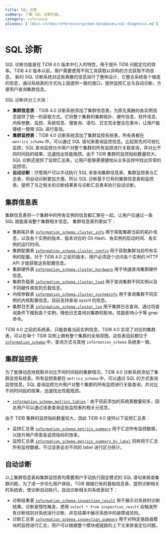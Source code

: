 ```yaml
---
title: SQL 诊断
summary: 了解 SQL 诊断功能。
category: reference
aliases: ['/docs-cn/dev/reference/system-databases/sql-diagnosis.md']
---
```


# SQL 诊断

SQL 诊断功能是在 TiDB 4.0 版本中引入的特性，用于提升 TiDB 问题定位的效率。TiDB 4.0 版本以前，用户需要使用不同工具获取以异构的方式获取不同信息。
新的 SQL 诊断系统对这些离散的信息进行了整体设计，它整合系统各个维度的信息，通过系统表的方式向上层提供一致的接口，提供监控汇总与自动诊断，方便用户查询集群信息。

SQL 诊断共分三大块：

* **集群信息表**：TiDB 4.0 诊断系统添加了集群信息表，为原先离散的各实例信息提供了统一的获取方式。它将整个集群的集群拓扑、硬件信息、软件信息、内核参数、监控、系统信息、慢查询、语句、日志完全整合在表中，让用户能够统一使用 SQL 进行查询。
* **集群监控表**：TiDB 4.0 诊断系统添加了集群监控系统表，所有表都在 `metrics_schema` 中，可以通过 SQL 语句来查询监控信息。比起原先的可视化监控，SQL 查询监控允许用户对整个集群的所有监控进行关联查询，并对比不同时间段的结果，迅速找出性能瓶颈。由于 TiDB 集群的监控指标数量较大，SQL 诊断还提供了监控汇总表，让用户能够更便捷地从众多监控中找出异常的监控项。
* **自动诊断**：尽管用户可以手动执行 SQL 来查询集群信息表、集群监控表与汇总表，但自动诊断更加方便。所以 SQL 诊断基于已有的集群信息表和监控表，提供了与之相关的诊断结果表与诊断汇总表来执行自动诊断。

## 集群信息表

集群信息表将一个集群中的所有实例的信息都汇聚在一起，让用户仅通过一条 SQL 就能查询整个集群相关信息。
集群信息表列表如下：

* 集群拓扑表 [`information_schema.cluster_info`](/system-tables/system-table-cluster-info.md) 用于获取集群当前的拓扑信息，以及各个实例的版本、版本对应的 Git Hash、各实例的启动时间、各实例的运行时间。
* 集群配置表 [`information_schema.cluster_config`](/system-tables/system-table-cluster-config.md) 用于获取集群当前所有实例的配置。对于 TiDB 4.0 之前的版本，用户必须逐个访问各个实例的 HTTP API 才能获取这些配置信息。
* 集群硬件表 [`information_schema.cluster_hardware`](/system-tables/system-table-cluster-hardware.md) 用于快速查询集群硬件信息。
* 集群负载表 [`information_schema.cluster_load`](/system-tables/system-table-cluster-load.md) 用于查询集群不同实例以及不同硬件类型的负载信息。
* 内核参数表 [`information_schema.cluster_systeminfo`](/system-tables/system-table-cluster-systeminfo.md) 用于查询集群不同实例的内核配置信息。目前支持查询 sysctl 的信息。
* 集群日志表 [`information_schema.cluster_log`](/system-tables/system-table-cluster-log.md) 用于集群日志查询，通过将查询条件下推到各个实例，降低日志查询对集群的影响，性能影响小于等 grep 命令。

TiDB 4.0 之前的系统表，只能查看当前实例信息，TiDB 4.0 实现了对应的集群表，可以在单个 TiDB 实例上拥有整个集群的全局视图。这些表目前都位于 [`information_schema`](/system-tables/system-table-information-schema.md) 中，查询方式与其他 `information_schema` 系统表一致。

## 集群监控表

为了能够动态地观察并对比不同时间段的集群情况，TiDB 4.0 诊断系统添加了集群监控系统表。所有监控表都在 `metrics_schema` 中，可以通过 SQL 的方式查询监控信息。SQL 查询监控允许用户对整个集群的所有监控进行关联查询，并对比不同时间段的结果，迅速找出性能瓶颈。

* [`information_schema.metrics_tables`](/system-tables/system-table-metrics-tables.md)：由于目前添加的系统表数量较多，因此用户可以通过该表查询这些监控表的相关元信息。

由于 TiDB 集群的监控指标数量较大，因此 TiDB 4.0 提供以下监控汇总表：

* 监控汇总表 [`information_schema.metrics_summary`](/system-tables/system-table-metrics-summary.md) 用于汇总所有监控数据，以提升用户排查各监控指标的效率。
* 监控汇总表 [`information_schema.metrics_summary_by_label`](/system-tables/system-table-metrics-summary.md) 同样用于汇总所有监控数据，不过该表会对不同的 label 进行区分统计。

## 自动诊断

以上集群信息表和集群监控表均需要用户手动执行固定模式的 SQL 语句来排查集群问题。为了进一步优化用户体验，TiDB 根据已有的基础信息表，提供诊断相关的系统表，使诊断自动执行。自动诊断相关的系统表如下：

* 诊断结果表 [`information_schema.inspection_result`](/system-tables/system-table-inspection-result.md) 用于展示对系统的诊断结果。诊断是惰性触发，使用 `select * from inspection_result` 会触发所有诊断规则对系统进行诊断，并在结果中展示系统中的故障或风险。
* 诊断汇总表 [`information_schema.inspection_summary`](/system-tables/system-table-inspection-summary.md) 用于对特定链路或模块的监控进行汇总，用户可以根据整个模块或链路的上下文来排查定位问题。
